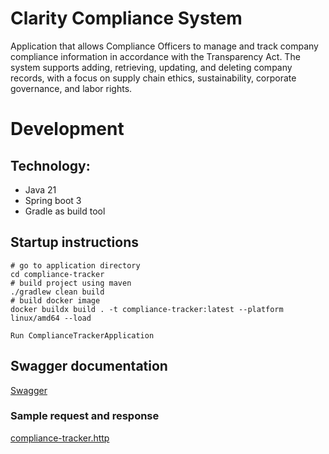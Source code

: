 # Clarity Compliance System
Application that allows Compliance Officers to manage and track company compliance information in accordance with the Transparency Act. The system supports adding, retrieving, updating, and deleting company records, with a focus on supply chain ethics, sustainability, corporate governance, and labor rights.

# Development

## Technology:

* Java 21
* Spring boot 3
* Gradle as build tool

## Startup instructions

```shell
# go to application directory
cd compliance-tracker
# build project using maven
./gradlew clean build
# build docker image
docker buildx build . -t compliance-tracker:latest --platform linux/amd64 --load
```

```
Run ComplianceTrackerApplication
```

## Swagger documentation

[Swagger](http://localhost:8080/compliance-tracker/swagger-ui/index.html)


### Sample request and response
[compliance-tracker.http](https://github.com/jainakash2108/compliance-tracker/blob/main/src/main/http/compliance-tracker.http)
